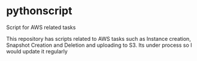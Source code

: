 # pythonscript
Script for AWS related tasks

This repository has scripts related to AWS tasks such as Instance creation, Snapshot Creation and Deletion and uploading to S3.
Its under process so I would update it regularly
